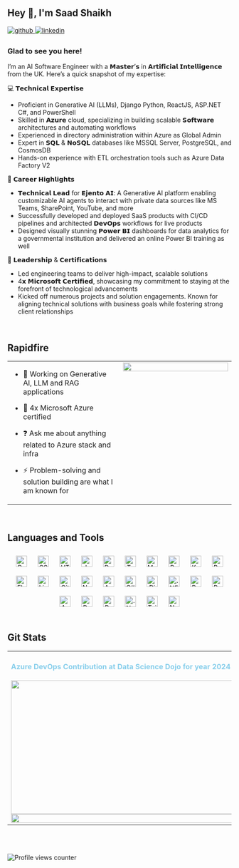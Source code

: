 ## Hey 👋, I'm Saad Shaikh  
  

<a href="https://github.com/https://github.com/saadshaikh3" target="_blank">
<img src=https://img.shields.io/badge/github-%2324292e.svg?&style=for-the-badge&logo=github&logoColor=white alt=github style="margin-bottom: 5px;" />
</a>
<a href="https://linkedin.com/in/https://www.linkedin.com/in/saad-shaikh-9849801a4" target="_blank">
<img src=https://img.shields.io/badge/linkedin-%231E77B5.svg?&style=for-the-badge&logo=linkedin&logoColor=white alt=linkedin style="margin-bottom: 5px;" />
</a>  
  



### Glad to see you here!  
I’m an AI Software Engineer with a 𝗠𝗮𝘀𝘁𝗲𝗿’𝘀 in 𝗔𝗿𝘁𝗶𝗳𝗶𝗰𝗶𝗮𝗹 𝗜𝗻𝘁𝗲𝗹𝗹𝗶𝗴𝗲𝗻𝗰𝗲 from the UK. Here’s a quick snapshot of my expertise:

💻 𝗧𝗲𝗰𝗵𝗻𝗶𝗰𝗮𝗹 𝗘𝘅𝗽𝗲𝗿𝘁𝗶𝘀𝗲

- Proficient in Generative AI (LLMs), Django Python, ReactJS, ASP.NET C#, and PowerShell
- Skilled in 𝗔𝘇𝘂𝗿𝗲 cloud, specializing in building scalable 𝗦𝗼𝗳𝘁𝘄𝗮𝗿𝗲 architectures and automating workflows
- Experienced in directory administration within Azure as Global Admin
- Expert in 𝗦𝗤𝗟 & 𝗡𝗼𝗦𝗤𝗟 databases like MSSQL Server, PostgreSQL, and CosmosDB
- Hands-on experience with ETL orchestration tools such as Azure Data Factory V2

🚀 𝗖𝗮𝗿𝗲𝗲𝗿 𝗛𝗶𝗴𝗵𝗹𝗶𝗴𝗵𝘁𝘀

- 𝗧𝗲𝗰𝗵𝗻𝗶𝗰𝗮𝗹 𝗟𝗲𝗮𝗱 for 𝗘𝗷𝗲𝗻𝘁𝗼 𝗔𝗜: A Generative AI platform enabling customizable AI agents to interact with private data sources like MS Teams, SharePoint, YouTube, and more
- Successfully developed and deployed SaaS products with CI/CD pipelines and architected 𝗗𝗲𝘃𝗢𝗽𝘀 workflows for live products
- Designed visually stunning 𝗣𝗼𝘄𝗲𝗿 𝗕𝗜 dashboards for data analytics for a governmental institution and delivered an online Power BI training as well

🎯 𝗟𝗲𝗮𝗱𝗲𝗿𝘀𝗵𝗶𝗽 & 𝗖𝗲𝗿𝘁𝗶𝗳𝗶𝗰𝗮𝘁𝗶𝗼𝗻𝘀

- Led engineering teams to deliver high-impact, scalable solutions
- 4𝘅 𝗠𝗶𝗰𝗿𝗼𝘀𝗼𝗳𝘁 𝗖𝗲𝗿𝘁𝗶𝗳𝗶𝗲𝗱, showcasing my commitment to staying at the forefront of technological advancements
- Kicked off numerous projects and solution engagements. Known for aligning technical solutions with business goals while fostering strong client relationships
  

<br/>  


## Rapidfire  
<table><tr><td valign="top" width="50%">

- 🔭 Working on Generative AI, LLM and RAG applications  
  

- 🌱 4x Microsoft Azure certified  
  

- ❓ Ask me about anything related to Azure stack and infra  
  

- ⚡ Problem-solving and solution building are what I am known for  


</td><td valign="top" width="50%">

<div align="center">
<img src="https://github.com/user-attachments/assets/90a213da-3dfe-4dbd-8580-77e7959fba58" align="center" style="width: 100%" />
</div>  


</td></tr></table>  

<br/>  


## Languages and Tools  
<div align="center">  
<a href="https://reactjs.org/" target="_blank"><img style="margin: 10px" src="https://profilinator.rishav.dev/skills-assets/react-original-wordmark.svg" alt="React" height="25" /></a>  
<a href="https://www.w3schools.com/css/" target="_blank"><img style="margin: 10px" src="https://profilinator.rishav.dev/skills-assets/css3-original-wordmark.svg" alt="CSS3" height="25" /></a>  
<a href="https://en.wikipedia.org/wiki/HTML5" target="_blank"><img style="margin: 10px" src="https://profilinator.rishav.dev/skills-assets/html5-original-wordmark.svg" alt="HTML5" height="25" /></a>  
<a href="https://www.javascript.com/" target="_blank"><img style="margin: 10px" src="https://profilinator.rishav.dev/skills-assets/javascript-original.svg" alt="JavaScript" height="25" /></a>  
<a href="https://www.docker.com/" target="_blank"><img style="margin: 10px" src="https://profilinator.rishav.dev/skills-assets/docker-original-wordmark.svg" alt="Docker" height="25" /></a>  
<a href="https://www.typescriptlang.org/" target="_blank"><img style="margin: 10px" src="https://profilinator.rishav.dev/skills-assets/typescript-original.svg" alt="TypeScript" height="25" /></a>  
<a href="https://www.mysql.com/" target="_blank"><img style="margin: 10px" src="https://profilinator.rishav.dev/skills-assets/mysql-original-wordmark.svg" alt="MySQL" height="25" /></a>  
<a href="https://www.python.org/" target="_blank"><img style="margin: 10px" src="https://profilinator.rishav.dev/skills-assets/python-original.svg" alt="Python" height="25" /></a>  
<a href="https://kubernetes.io/" target="_blank"><img style="margin: 10px" src="https://profilinator.rishav.dev/skills-assets/kubernetes-icon.svg" alt="Kubernetes" height="25" /></a>  
<a href="https://www.gnu.org/software/bash/" target="_blank"><img style="margin: 10px" src="https://profilinator.rishav.dev/skills-assets/gnu_bash-icon.svg" alt="Bash" height="25" /></a>  
<a href="https://flask.palletsprojects.com/" target="_blank"><img style="margin: 10px" src="https://profilinator.rishav.dev/skills-assets/flask.png" alt="Flask" height="25" /></a>  
<a href="https://www.linux.org/" target="_blank"><img style="margin: 10px" src="https://profilinator.rishav.dev/skills-assets/linux-original.svg" alt="Linux" height="25" /></a>  
<a href="https://github.com/" target="_blank"><img style="margin: 10px" src="https://profilinator.rishav.dev/skills-assets/git-scm-icon.svg" alt="Git" height="25" /></a>  
<a href="https://nodejs.org/" target="_blank"><img style="margin: 10px" src="https://profilinator.rishav.dev/skills-assets/nodejs-original-wordmark.svg" alt="Node.js" height="25" /></a>  
<a href="https://angular.io/" target="_blank"><img style="margin: 10px" src="https://profilinator.rishav.dev/skills-assets/angularjs-original.svg" alt="Angular" height="25" /></a>  
<a href="https://docs.microsoft.com/en-us/dotnet/csharp/" target="_blank"><img style="margin: 10px" src="https://profilinator.rishav.dev/skills-assets/csharp-original.svg" alt="C#" height="25" /></a>  
<a href="https://www.djangoproject.com/" target="_blank"><img style="margin: 10px" src="https://profilinator.rishav.dev/skills-assets/django-original.svg" alt="Django" height="25" /></a>  
<a href="https://dotnet.microsoft.com/download/dotnet-framework" target="_blank"><img style="margin: 10px" src="https://profilinator.rishav.dev/skills-assets/dot-net-original-wordmark.svg" alt=".NET" height="25" /></a>  
<a href="https://www.postgresql.org/" target="_blank"><img style="margin: 10px" src="https://profilinator.rishav.dev/skills-assets/postgresql-original-wordmark.svg" alt="PostgreSQL" height="25" /></a>  
<a href="https://redis.io/" target="_blank"><img style="margin: 10px" src="https://profilinator.rishav.dev/skills-assets/redis-original-wordmark.svg" alt="Redis" height="25" /></a>  
<a href="https://azure.microsoft.com/en-in/" target="_blank"><img style="margin: 10px" src="https://profilinator.rishav.dev/skills-assets/microsoft_azure-icon.svg" alt="Azure" height="25" /></a>  
<a href="https://powerbi.microsoft.com/en-us/" target="_blank"><img style="margin: 10px" src="https://profilinator.rishav.dev/skills-assets/powerbi.png" alt="Power Bi" height="25" /></a>  
<a href="https://docs.microsoft.com/en-us/powershell/" target="_blank"><img style="margin: 10px" src="https://profilinator.rishav.dev/skills-assets/powershell.png" alt="PowerShell" height="25" /></a>  
<a href="https://dotnet.microsoft.com/download" target="_blank"><img style="margin: 10px" src="https://profilinator.rishav.dev/skills-assets/dotnetcore.png" alt=".Net Core" height="25" /></a>  
<a href="https://www.tailwindcss.com/" target="_blank"><img style="margin: 10px" src="https://profilinator.rishav.dev/skills-assets/tailwindcss.svg" alt="Tailwind CSS" height="25" /></a>  
<a href="https://nextjs.org/" target="_blank"><img style="margin: 10px" src="https://profilinator.rishav.dev/skills-assets/nextjs.png" alt="NextJS" height="25" /></a>  
</div>  

<br/>  


## Git Stats  
<table><tr><td valign="top" width="50%">

<h4 style="color:skyblue;"> Azure DevOps Contribution at Data Science Dojo for year 2024 </h4>

<img src="https://github.com/user-attachments/assets/58a0fad3-dae9-4aa6-9ce6-ccd1f34c3fcc" align="left" style="width: 1000px; height: 300px" />

<img src="https://github-readme-stats.vercel.app/api?username=saadshaikh3&show_icons=true&count_private=true&hide_border=true&theme=radical" align="left" style="width: 80%" />

</td><td valign="top" width="50%">

<img src="https://github-readme-stats.vercel.app/api/top-langs/?username=saadshaikh3&hide_border=true&layout=compact" align="left" style="width: 80%" />

</td></tr></table>  

<br/>  

  

<br/>  

![Profile views counter](https://komarev.com/ghpvc/?username=saadshaikh3&&style=flat-square)  
  

<br/>  


<br />
